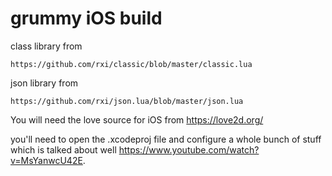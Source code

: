 # grummy iOS build


class library from 

`https://github.com/rxi/classic/blob/master/classic.lua`

json library from 

`https://github.com/rxi/json.lua/blob/master/json.lua`


You will need the love source for iOS from https://love2d.org/

you'll need to open the .xcodeproj file and configure a whole bunch of stuff which is talked about well https://www.youtube.com/watch?v=MsYanwcU42E.
